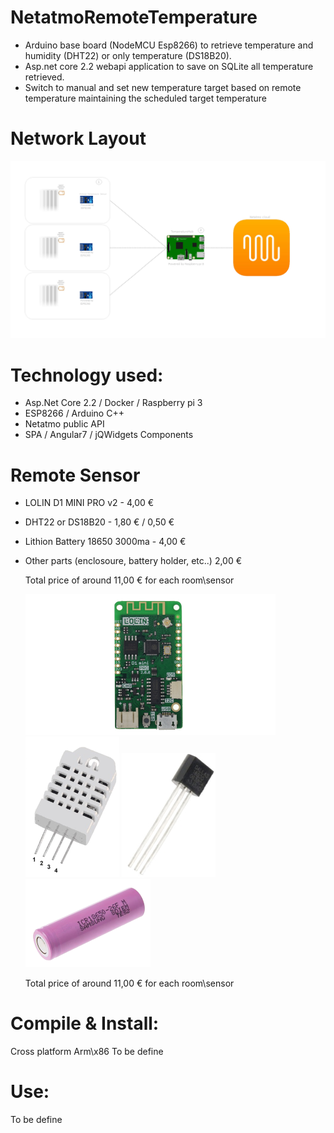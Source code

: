 # NetatmoRemoteTemperature

- Arduino base board (NodeMCU Esp8266) to retrieve temperature and humidity (DHT22) or only temperature (DS18B20).
- Asp.net core 2.2 webapi application to save on SQLite all temperature retrieved.
- Switch to manual and set new temperature target based on remote temperature maintaining the scheduled target temperature

# Network Layout
  ![Network Layout](/NetworkLayout.png)

# Technology used:

- Asp.Net Core 2.2 / Docker / Raspberry pi 3
- ESP8266 / Arduino C++
- Netatmo public API
- SPA / Angular7 / jQWidgets Components

# Remote Sensor
- LOLIN D1 MINI PRO v2 -  4,00 €
- DHT22 or DS18B20 - 1,80 € / 0,50 €
- Lithion Battery 18650 3000ma - 4,00 €
- Other parts (enclosoure, battery holder, etc..) 2,00 €

  Total price of around 11,00 € for each room\sensor

  ![LOLIN D1 MINI PRO v2](/RoomTempSender/Images/d1_mini_pro_v2.png)
  ![DHT22](/RoomTempSender/Images/DHT22.png)
  ![DS18B20](/RoomTempSender/Images/DS18B20.png)
  ![Lithion Battery](/RoomTempSender/Images/Battery.png)
  

  Total price of around 11,00 € for each room\sensor

# Compile & Install:
Cross platform Arm\x86
To be define

# Use:

To be define